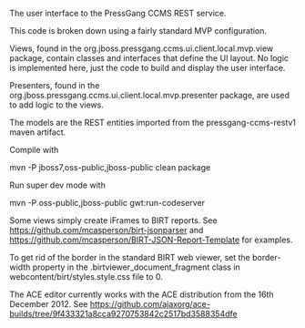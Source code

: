 The user interface to the PressGang CCMS REST service.

This code is broken down using a fairly standard MVP configuration.

Views, found in the org.jboss.pressgang.ccms.ui.client.local.mvp.view package, contain classes and interfaces that define the UI layout. No logic is implemented here, 
just the code to build and display the user interface.

Presenters, found in the org.jboss.pressgang.ccms.ui.client.local.mvp.presenter package, are used to add logic to the views.

The models are the REST entities imported from the pressgang-ccms-restv1 maven artifact.

Compile with

mvn -P jboss7,oss-public,jboss-public clean package

Run super dev mode with

mvn -P oss-public,jboss-public gwt:run-codeserver

Some views simply create iFrames to BIRT reports. See https://github.com/mcasperson/birt-jsonparser and https://github.com/mcasperson/BIRT-JSON-Report-Template for examples.

To get rid of the border in the standard BIRT web viewer, set the border-width property in the .birtviewer_document_fragment class in webcontent/birt/styles.style.css file to 0.

The ACE editor currently works with the ACE distribution from the 16th December 2012. See https://github.com/ajaxorg/ace-builds/tree/9f433321a8cca9270753842c2517bd3588354dfe